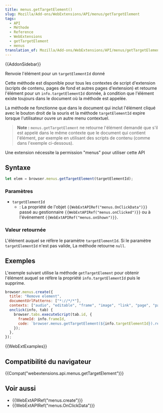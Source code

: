 ```yaml
---
title: menus.getTargetElement()
slug: Mozilla/Add-ons/WebExtensions/API/menus/getTargetElement
tags:
  - API
  - Méthode
  - Reference
  - WebExtensions
  - getTargetElement
  - menus
translation_of: Mozilla/Add-ons/WebExtensions/API/menus/getTargetElement
---
```


{{AddonSidebar}}

Renvoie l'élément pour un `targetElementId` donné

Cette méthode est disponible pour tous les contextes de script d'extension (scripts de contenu, pages de fond et autres pages d'extension) et retourne l'élément pour un `info.targetElementId` donnée, à condition que l'élément existe toujours dans le document où la méthode est appelée.

La méthode ne fonctionne que dans le document qui inclut l'élément cliqué avec le bouton droit de la souris et la méthode `targetElementId` expire lorsque l'utilisateur ouvre un autre menu contextuel.

> **Note :** `menus.getTargetElement` ne retourne l'élément demandé que s'il est appelé dans le même contexte que le document qui contient l'élément, par exemple en utilisant des scripts de contenu (comme dans l'exemple ci-dessous).

Une extension nécessite la permission "menus" pour utiliser cette API

## Syntaxe

```js
let elem = browser.menus.getTargetElement(targetElementId);
```

### Paramètres

- `targetElementId`
  - : La propriété de l'objet `{{WebExtAPIRef("menus.OnClickData")}}` passé au gestionnaire `{{WebExtAPIRef("menus.onClicked")}}` ou à l'événement `{{WebExtAPIRef("menus.onShown")}}`.

### Valeur retournée

L'élément auquel se réfère le paramètre `targetElementId`. Si le paramètre `targetElementId` n'est pas valide, La méthode retourne `null`.

## Exemples

L'exemple suivant utilise la méthode `getTargetElement` pour obtenir l'élément auquel se réfère la propriété `info.targetElementId` puis le supprime.

```js
browser.menus.create({
  title: "Remove element",
  documentUrlPatterns: ["*://*/*"],
  contexts: ["audio", "editable", "frame", "image", "link", "page", "password", "video"],
  onclick(info, tab) {
    browser.tabs.executeScript(tab.id, {
      frameId: info.frameId,
      code: `browser.menus.getTargetElement(${info.targetElementId}).remove();`,
    });
  },
});
```

{{WebExtExamples}}

## Compatibilité du navigateur

{{Compat("webextensions.api.menus.getTargetElement")}}

## Voir aussi

- {{WebExtAPIRef("menus.create")}}
- {{WebExtAPIRef("menus.OnClickData")}}
